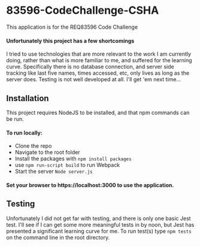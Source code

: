 # 83596-CodeChallenge-CSHA

This application is for the REQ83596 Code Challenge
#### Unfortunately this project has a few shortcomings
I tried to use technologies that are more relevant to the work I am currently doing, rather than what is more familiar to me, and suffered for the learning curve. Specifically there is no database connection, and server side tracking like last five names, times accessed, etc, only lives as long as the server does. Testing is not well developed at all. 
I'll get 'em next time...

## Installation
This project requires NodeJS to be installed, and that npm commands can be run. 
#### To run locally:
- Clone the repo
- Navigate to the root folder
- Install the packages with ```npm install packages```
- use ```npm run-script build``` to run Webpack
- Start the server ```Node server.js```

#### Set your browser to https://localhost:3000 to use the application.

## Testing
Unfortunately I did not get far with testing, and there is only one basic Jest test. I'll see if I can get some more meaningful tests in by noon, but Jest has presented a significant learning curve for me. 
To run test(s) type ```npm tests``` on the command line in the root directory. 
